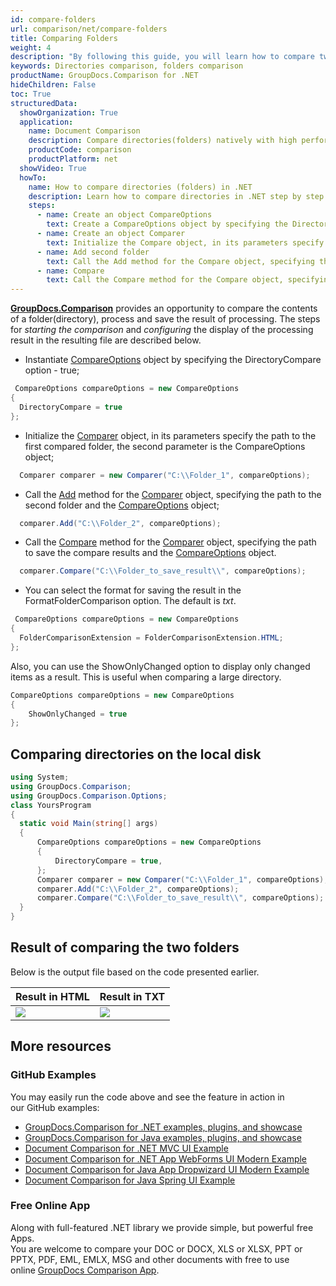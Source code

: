 ```yaml
---
id: compare-folders
url: comparison/net/compare-folders
title: Comparing Folders
weight: 4
description: "By following this guide, you will learn how to compare two folders and find out which files/folders were deleted, added or modified."
keywords: Directories comparison, folders comparison
productName: GroupDocs.Comparison for .NET
hideChildren: False
toc: True
structuredData:
  showOrganization: True
  application:
    name: Document Comparison
    description: Compare directories(folders) natively with high performance using C# language and GroupDocs.Comparison for .NET
    productCode: comparison
    productPlatform: net
  showVideo: True
  howTo:
    name: How to compare directories (folders) in .NET
    description: Learn how to compare directories in .NET step by step
    steps:
      - name: Create an object CompareOptions
        text: Create a CompareOptions object by specifying the DirectoryCompare option - true.
      - name: Create an object Comparer
        text: Initialize the Compare object, in its parameters specify the path to the first compared folder, the second parameter is the CompareOptions object.
      - name: Add second folder
        text: Call the Add method for the Compare object, specifying the path to the second folder and the CompareOptions object.
      - name: Compare
        text: Call the Compare method for the Compare object, specifying the path to save the Compare results and the CompareOptions object.
---
```


**[GroupDocs.Comparison](https://products.groupdocs.com/comparison/net)** provides an opportunity to compare the contents of a folder(directory), process and save the result of processing. The steps for _starting the comparison_ and _configuring_ the display of the processing result in the resulting file are described below.

- Instantiate [CompareOptions](https://reference.groupdocs.com/comparison/net/groupdocs.comparison.options/compareoptions) object by specifying the DirectoryCompare option - true;
```csharp
 CompareOptions compareOptions = new CompareOptions
{
  DirectoryCompare = true
};
```
- Initialize the [Comparer](https://reference.groupdocs.com/comparison/net/groupdocs.comparison/comparer) object, in its parameters specify the path to the first compared folder, the second parameter is the CompareOptions object;
```csharp
  Comparer comparer = new Comparer("C:\\Folder_1", compareOptions);
```
- Call the [Add](https://reference.groupdocs.com/comparison/net/groupdocs.comparison/comparer/add/#add_*) method for the [Comparer](https://reference.groupdocs.com/comparison/net/groupdocs.comparison/comparer) object, specifying the path to the second folder and the [CompareOptions](https://reference.groupdocs.com/comparison/net/groupdocs.comparison.options/compareoptions) object;
```csharp
  comparer.Add("C:\\Folder_2", compareOptions);
```
- Call the [Compare](https://reference.groupdocs.com/comparison/net/groupdocs.comparison/comparer/compare/#compare) method for the [Comparer](https://reference.groupdocs.com/comparison/net/groupdocs.comparison/comparer) object, specifying the path to save the compare results and the [CompareOptions](https://reference.groupdocs.com/comparison/net/groupdocs.comparison.options/compareoptions) object.
```csharp
  comparer.Compare("C:\\Folder_to_save_result\\", compareOptions);
```
- You can select the format for saving the result in the FormatFolderComparison option. The default is _txt_.
```csharp
 CompareOptions compareOptions = new CompareOptions
{
  FolderComparisonExtension = FolderComparisonExtension.HTML;
};
```

Also, you can use the ShowOnlyChanged option to display only changed items as a result. This is useful when comparing a large directory.
```csharp
CompareOptions compareOptions = new CompareOptions
{
    ShowOnlyChanged = true
};
```

## Comparing directories on the local disk

```csharp
using System;
using GroupDocs.Comparison;
using GroupDocs.Comparison.Options;
class YoursProgram
{
  static void Main(string[] args)
  {
      CompareOptions compareOptions = new CompareOptions
      {
          DirectoryCompare = true,
      };
      Comparer comparer = new Comparer("C:\\Folder_1", compareOptions);
      comparer.Add("C:\\Folder_2", compareOptions);
      comparer.Compare("C:\\Folder_to_save_result\\", compareOptions);
  }
}
```
## Result of comparing the two folders

Below is the output file based on the code presented earlier.

| Result in HTML                                                 | Result in TXT                                                 |
| -------------------------------------------------------------- | ------------------------------------------------------------- |
| ![](/comparison/net/images/result-comparison-folders-html.png) | ![](/comparison/net/images/result-comparison-folders-txt.png) |

## More resources

### GitHub Examples

You may easily run the code above and see the feature in action in our GitHub examples:

- [GroupDocs.Comparison for .NET examples, plugins, and showcase](https://github.com/groupdocs-comparison/GroupDocs.Comparison-for-.NET)
- [GroupDocs.Comparison for Java examples, plugins, and showcase](https://github.com/groupdocs-comparison/GroupDocs.Comparison-for-Java)
- [Document Comparison for .NET MVC UI Example](https://github.com/groupdocs-comparison/GroupDocs.Comparison-for-.NET-MVC)
- [Document Comparison for .NET App WebForms UI Modern Example](https://github.com/groupdocs-comparison/GroupDocs.Comparison-for-.NET-WebForms)
- [Document Comparison for Java App Dropwizard UI Modern Example](https://github.com/groupdocs-comparison/GroupDocs.Comparison-for-Java-Dropwizard)
- [Document Comparison for Java Spring UI Example](https://github.com/groupdocs-comparison/GroupDocs.Comparison-for-Java-Spring)

### Free Online App

Along with full-featured .NET library we provide simple, but powerful free Apps.  
You are welcome to compare your DOC or DOCX, XLS or XLSX, PPT or PPTX, PDF, EML, EMLX, MSG and other documents with free to use online [GroupDocs Comparison App](https://products.groupdocs.app/comparison).
